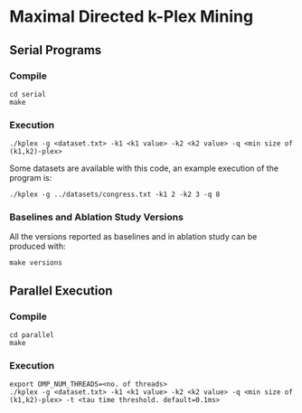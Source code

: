 # Maximal Directed k-Plex Mining

## Serial Programs

### Compile
```
cd serial
make
```

### Execution
```
./kplex -g <dataset.txt> -k1 <k1 value> -k2 <k2 value> -q <min size of (k1,k2)-plex>
```
Some datasets are available with this code, an example execution of the program is:

```
./kplex -g ../datasets/congress.txt -k1 2 -k2 3 -q 8
```

### Baselines and Ablation Study Versions
All the versions reported as baselines and in ablation study can be produced with:
```
make versions
```

## Parallel Execution

### Compile
```
cd parallel
make
```

### Execution
```
export OMP_NUM_THREADS=<no. of threads>
./kplex -g <dataset.txt> -k1 <k1 value> -k2 <k2 value> -q <min size of (k1,k2)-plex> -t <tau time threshold. default=0.1ms>
```